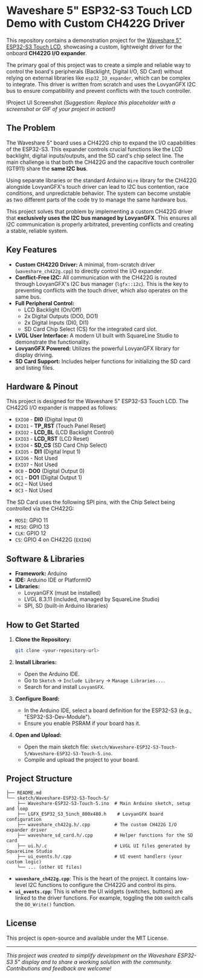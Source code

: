 # Waveshare 5" ESP32-S3 Touch LCD Demo with Custom CH422G Driver

This repository contains a demonstration project for the [Waveshare 5" ESP32-S3 Touch LCD](https://www.waveshare.com/esp32-s3-touch-lcd-5.htm), showcasing a custom, lightweight driver for the onboard **CH422G I/O expander**.

The primary goal of this project was to create a simple and reliable way to control the board's peripherals (Backlight, Digital I/O, SD Card) without relying on external libraries like `esp32_IO_expander`, which can be complex to integrate. This driver is written from scratch and uses the LovyanGFX I2C bus to ensure compatibility and prevent conflicts with the touch controller.

!Project UI Screenshot
*(Suggestion: Replace this placeholder with a screenshot or GIF of your project in action!)*

## The Problem

The Waveshare 5" board uses a CH422G chip to expand the I/O capabilities of the ESP32-S3. This expander controls crucial functions like the LCD backlight, digital inputs/outputs, and the SD card's chip select line. The main challenge is that both the CH422G and the capacitive touch controller (GT911) share the **same I2C bus**.

Using separate libraries or the standard Arduino `Wire` library for the CH422G alongside LovyanGFX's touch driver can lead to I2C bus contention, race conditions, and unpredictable behavior. The system can become unstable as two different parts of the code try to manage the same hardware bus.

This project solves that problem by implementing a custom CH422G driver that **exclusively uses the I2C bus managed by LovyanGFX**. This ensures all I2C communication is properly arbitrated, preventing conflicts and creating a stable, reliable system.

## Key Features

*   **Custom CH422G Driver:** A minimal, from-scratch driver (`waveshare_ch422g.cpp`) to directly control the I/O expander.
*   **Conflict-Free I2C:** All communication with the CH422G is routed through LovyanGFX's I2C bus manager (`lgfx::i2c`). This is the key to preventing conflicts with the touch driver, which also operates on the same bus.
*   **Full Peripheral Control:**
    *   LCD Backlight (On/Off)
    *   2x Digital Outputs (DO0, DO1)
    *   2x Digital Inputs (DI0, DI1)
    *   SD Card Chip Select (CS) for the integrated card slot.
*   **LVGL User Interface:** A modern UI built with SquareLine Studio to demonstrate the functionality.
*   **LovyanGFX Powered:** Utilizes the powerful LovyanGFX library for display driving.
*   **SD Card Support:** Includes helper functions for initializing the SD card and listing files.

## Hardware & Pinout

This project is designed for the Waveshare 5" ESP32-S3 Touch LCD. The CH422G I/O expander is mapped as follows:

*   `EXIO0` - **DI0** (Digital Input 0)
*   `EXIO1` - **TP_RST** (Touch Panel Reset)
*   `EXIO2` - **LCD_BL** (LCD Backlight Control)
*   `EXIO3` - **LCD_RST** (LCD Reset)
*   `EXIO4` - **SD_CS** (SD Card Chip Select)
*   `EXIO5` - **DI1** (Digital Input 1)
*   `EXIO6` - Not Used
*   `EXIO7` - Not Used
*   `OC0` - **DO0** (Digital Output 0)
*   `OC1` - **DO1** (Digital Output 1)
*   `OC2` - Not Used
*   `OC3` - Not Used

The SD Card uses the following SPI pins, with the Chip Select being controlled via the CH422G:

*   `MOSI`: GPIO 11
*   `MISO`: GPIO 13
*   `CLK`:  GPIO 12
*   `CS`:   GPIO 4 on CH422G (`EXIO4`)

## Software & Libraries

*   **Framework:** Arduino
*   **IDE:** Arduino IDE or PlatformIO
*   **Libraries:**
    *   LovyanGFX (must be installed)
    *   LVGL 8.3.11 (included, managed by SquareLine Studio)
    *   SPI, SD (built-in Arduino libraries)

## How to Get Started

1.  **Clone the Repository:**
    ```sh
    git clone <your-repository-url>
    ```

2.  **Install Libraries:**
    *   Open the Arduino IDE.
    *   Go to `Sketch` -> `Include Library` -> `Manage Libraries...`.
    *   Search for and install `LovyanGFX`.

3.  **Configure Board:**
    *   In the Arduino IDE, select a board definition for the ESP32-S3 (e.g., "ESP32-S3-Dev-Module").
    *   Ensure you enable PSRAM if your board has it.

4.  **Open and Upload:**
    *   Open the main sketch file: `sketch/Waveshare-ESP32-S3-Touch-5/Waveshare-ESP32-S3-Touch-5.ino`.
    *   Compile and upload the project to your board.

## Project Structure

```
├── README.md
└── sketch/Waveshare-ESP32-S3-Touch-5/
    ├── Waveshare-ESP32-S3-Touch-5.ino  # Main Arduino sketch, setup and loop
    ├── LGFX_ESP32_S3_5inch_800x480.h    # LovyanGFX board configuration
    ├── waveshare_ch422g.h/.cpp         # The custom CH422G I/O expander driver
    ├── waveshare_sd_card.h/.cpp        # Helper functions for the SD card
    ├── ui.h/.c                         # LVGL UI files generated by SquareLine Studio
    ├── ui_events.h/.cpp                # UI event handlers (your custom logic)
    └── ... (other UI files)
```

*   **`waveshare_ch422g.cpp`**: This is the heart of the project. It contains low-level I2C functions to configure the CH422G and control its pins.
*   **`ui_events.cpp`**: This is where the UI widgets (switches, buttons) are linked to the driver functions. For example, toggling the `DO0` switch calls the `DO_Write()` function.

## License

This project is open-source and available under the MIT License.

---

*This project was created to simplify development on the Waveshare ESP32-S3 5" display and to share a working solution with the community. Contributions and feedback are welcome!*